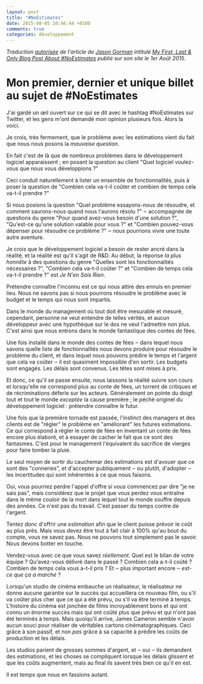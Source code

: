 ```yaml
---
layout: post
title: "#NoEstimates"
date: 2015-08-05 10:46:44 +0100
comments: true
categories: développement
---
```

_Traduction [autorisée](https://twitter.com/jasongorman/status/628610815772508160) de l'article de [Jason Gorman](https://twitter.com/jasongorman) intitulé [My First, Last & Only Blog Post About #NoEstimates](http://codemanship.co.uk/parlezuml/blog/?postid=1316) publié sur son site le 1er Août 2015_.

# Mon premier, dernier et unique billet au sujet de #NoEstimates

J'ai gardé un œil ouvert sur ce qui se dit avec le hashtag #NoEstimates sur Twitter, et les gens m'ont demandé mon opinion plusieurs fois. Alors la voici.

Je crois, très fermement, que le problème avec les estimations vient du fait que nous nous posons la _mauvaise question_.

En fait c'est de là que de nombreux problèmes dans le développement logiciel apparaissent ; en posant la question au client "Quel logiciel voulez-vous que nous vous développions ?"

Ceci conduit naturellement à lister un ensemble de fonctionnalités, puis à poser la question de "Combien cela va-t-il coûter et combien de temps cela va-t-il prendre ?"

Si nous posions la question "Quel problème essayons-nous de résoudre, et comment saurons-nous quand nous l'aurons résolu ?" ‒ accompagnée de questions du genre "Pour quand avez-vous besoin d'une solution ?", "Qu'est-ce qu'une solution valable pour vous ?" et "Combien pouvez-vous dépenser pour résoudre ce problème ?" ‒ nous pourrions vivre une toute autre aventure.

Je crois que le développement logiciel a besoin de rester ancré dans la réalité, et la réalité est qu'il s'agit de R&D. Au début, la réponse _la plus honnête_ à des questions du genre "Quelles sont les fonctionnalités nécessaires ?", "Combien cela va-t-il coûter ?" et "Combien de temps cela va-t-il prendre ?" est _Je N'en Sais Rien_.

Prétendre connaître l'inconnu est ce qui nous attire des ennuis en premier lieu. Nous ne savons pas si nous pourrons résoudre le problème avec le budget et le temps qui nous sont impartis.

Dans le monde du management où tout doit être mesurable et mesuré, cependant, personne ne veut entendre de telles vérités, et aucun développeur avec une hypothèque sur le dos ne veut l'admettre non plus. C'est ainsi que nous entrons dans le monde fantastique des contes de fées.

Une fois installé dans le monde des contes de fées ‒ dans lequel nous savons quelle liste de fonctionnalités nous devons produire pour résoudre le problème du client, et dans lequel nous pouvons prédire le temps et l'argent que cela va coûter ‒ il est quasiment impossible d'en sortir. Les budgets sont engagés. Les délais sont convenus. Les têtes sont mises à prix.

Et donc, ce qu'il se passe ensuite, nous laissons la réalité suivre son cours et lorsqu'elle ne correspond plus au conte de fées, un torrent de critiques et de récriminations déferle sur les acteurs. Généralement on pointe du doigt tout et tout le monde _exceptée_ la cause première ; le péché originel du développement logiciel : prétendre connaître le futur.

Une fois que la première tornade est passée, l'instinct des managers et des clients est de "régler" le problème en "améliorant" les futures estimations. Ce qui correspond à régler le conte de fées en inventant un conte de fées encore plus élaboré, et à essayer de cacher le fait que ce sont des fantasmes. C'est pour le management l'équivalent du sacrifice de vierges pour faire tomber la pluie.

Le seul moyen de sortir du cauchemar des estimations est d'avouer que ce sont des "conneries", et d'accepter publiquement ‒ ou plutôt, d'adopter ‒ les incertitudes qui sont inhérentes à ce que nous faisons.

Oui, vous pourriez perdre l'appel d'offre si vous commencez par dire "je ne sais pas", mais considérez que le projet que vous perdez vous entraîne dans le même couloir de la mort dans lequel tout le monde souffre depuis des années. Ce n'est pas du travail. C'est passer du temps contre de l'argent.

Tentez donc d'offrir une _estimation_ afin que le client puisse prévoir le coût au plus près. Mais vous devez être tout à fait clair à 100% qu'au bout du compte, vous ne savez pas. Nous ne pouvons tout simplement pas le savoir. Nous devons botter en touche.

Vendez-vous avec ce que vous savez _réellement_. Quel est le bilan de votre équipe ? Qu'avez-vous délivré dans le passé ? Combien cela a-t-il coûté ? Combien de temps cela vous a-t-il pris ? Et ‒ plus important encore ‒ _est-ce que ça a marché_ ?

Lorsqu'un studio de cinéma embauche un réalisateur, le réalisateur ne donne aucune garantie sur le succès qui accueillera ce nouveau film, ou s'il va coûter plus cher que ce qui a été prévu, ou s'il va être terminé à temps. L'histoire du cinéma est jonchée de films incroyablement bons et qui ont connu un énorme succès mais qui ont coûté plus que prévu et qui n'ont pas été terminés à temps. Mais quoiqu'il arrive, James Cameron semble n'avoir aucun souci pour réaliser de véritables cartons cinématographiques. Ceci grâce à son passif, et non _pas_ grâce à sa capacité à prédire les coûts de production et les délais.

Les studios parient de grosses sommes d'argent, et ‒ oui ‒ ils demandent des estimations, et les choses se compliquent lorsque les délais glissent et que les coûts augmentent, mais au final ils savent très bien ce qu'il en est.

Il est temps que nous en fassions autant.
